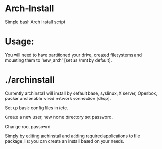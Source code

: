 Arch-Install
============

Simple bash Arch install script

Usage:
======

You will need to have partitioned your drive, created filesystems and mounting them to 'new_arch' [set as /mnt by default].

  # ./archinstall

Currently archinstall will install by default base, syslinux, X server, Openbox, packer and enable wired network connection [dhcp].

Set up basic config files in /etc.

Create a new user, new home directory set password.

Change root passowrd

Simply by editing archinstall and adding required applications to file package_list you can create an install based on your needs.

